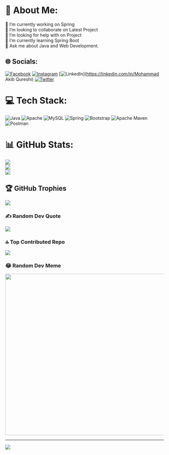 # 💫 About Me:
🔭 I’m currently working on Spring<br>👯 I’m looking to collaborate on Latest Project<br>🤝 I’m looking for help with on Project<br>🌱 I’m currently learning Spring Boot<br>💬 Ask me about Java and Web Development.<br>


## 🌐 Socials:
[![Facebook](https://img.shields.io/badge/Facebook-%231877F2.svg?logo=Facebook&logoColor=white)](https://facebook.com/AkibKhan) [![Instagram](https://img.shields.io/badge/Instagram-%23E4405F.svg?logo=Instagram&logoColor=white)](https://instagram.com/__.akibkhan.__) [![LinkedIn](https://img.shields.io/badge/LinkedIn-%230077B5.svg?logo=linkedin&logoColor=white)](https://linkedin.com/in/Mohammad Akib Qureshi) [![Twitter](https://img.shields.io/badge/Twitter-%231DA1F2.svg?logo=Twitter&logoColor=white)](https://twitter.com/@AkibKha33355135) 

# 💻 Tech Stack:
![Java](https://img.shields.io/badge/java-%23ED8B00.svg?style=for-the-badge&logo=java&logoColor=white) ![Apache](https://img.shields.io/badge/apache-%23D42029.svg?style=for-the-badge&logo=apache&logoColor=white) ![MySQL](https://img.shields.io/badge/mysql-%2300f.svg?style=for-the-badge&logo=mysql&logoColor=white) ![Spring](https://img.shields.io/badge/spring-%236DB33F.svg?style=for-the-badge&logo=spring&logoColor=white) ![Bootstrap](https://img.shields.io/badge/bootstrap-%23563D7C.svg?style=for-the-badge&logo=bootstrap&logoColor=white) ![Apache Maven](https://img.shields.io/badge/Apache%20Maven-C71A36?style=for-the-badge&logo=Apache%20Maven&logoColor=white) ![Postman](https://img.shields.io/badge/Postman-FF6C37?style=for-the-badge&logo=postman&logoColor=white)
# 📊 GitHub Stats:
![](https://github-readme-stats.vercel.app/api?username=Akib2705&theme=dark&hide_border=false&include_all_commits=true&count_private=true)<br/>
![](https://github-readme-streak-stats.herokuapp.com/?user=Akib2705&theme=dark&hide_border=false)<br/>
![](https://github-readme-stats.vercel.app/api/top-langs/?username=Akib2705&theme=dark&hide_border=false&include_all_commits=true&count_private=true&layout=compact)

## 🏆 GitHub Trophies
![](https://github-profile-trophy.vercel.app/?username=Akib2705&theme=gitdimmed&no-frame=false&no-bg=true&margin-w=4)

### ✍️ Random Dev Quote
![](https://quotes-github-readme.vercel.app/api?type=horizontal&theme=radical)

### 🔝 Top Contributed Repo
![](https://github-contributor-stats.vercel.app/api?username=Akib2705&limit=5&theme=dark&combine_all_yearly_contributions=true)

### 😂 Random Dev Meme
<img src="https://rm.up.railway.app/" width="512px"/>

---
[![](https://visitcount.itsvg.in/api?id=Akib2705&icon=0&color=0)](https://visitcount.itsvg.in)

<!-- Proudly created with GPRM ( https://gprm.itsvg.in ) -->

